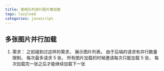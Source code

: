 ```yaml
---
title: 使用队列进行图片懒加载
tags: lazyload
categories: javascript
---
```


## 多张图片并行加载

1. 需求： 之前碰到过这样的需求， 展示图片列表。 由于后端的请求有并行数量限制， 每次最多请求 5 张， 所有图片加载的时候邀请每次只能加载 5 张， 每次加载完一张之后才能继续加载下一张
